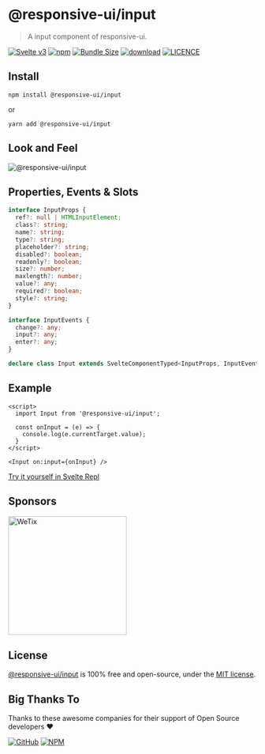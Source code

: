 # @responsive-ui/input

> A input component of responsive-ui.

<p>

[![Svelte v3](https://img.shields.io/badge/svelte-v3-orange.svg)](https://svelte.dev)
[![npm](https://img.shields.io/npm/v/@responsive-ui/input.svg)](https://www.npmjs.com/package/@responsive-ui/input)
[![Bundle Size](https://badgen.net/bundlephobia/minzip/%40responsive-ui%2Fbutton)](https://bundlephobia.com/result?p=@responsive-ui/input)
[![download](https://img.shields.io/npm/dw/@responsive-ui/input.svg)](https://www.npmjs.com/package/@responsive-ui/input)
[![LICENCE](https://img.shields.io/github/license/wetix/responsive-ui)](https://github.com/wetix/responsive-ui/blob/master/LICENSE)

</p>

## Install

```console
npm install @responsive-ui/input
```

or

```console
yarn add @responsive-ui/input
```

## Look and Feel

<img src="https://user-images.githubusercontent.com/28108597/106004647-618c4e00-60ee-11eb-9fa7-27fc964ccfbd.png"
alt="@responsive-ui/input" />

## Properties, Events & Slots

```ts
interface InputProps {
  ref?: null | HTMLInputElement;
  class?: string;
  name?: string;
  type?: string;
  placeholder?: string;
  disabled?: boolean;
  readonly?: boolean;
  size?: number;
  maxlength?: number;
  value?: any;
  required?: boolean;
  style?: string;
}

interface InputEvents {
  change?: any;
  input?: any;
  enter?: any;
}

declare class Input extends SvelteComponentTyped<InputProps, InputEvents> {}
```

## Example

```svelte
<script>
  import Input from '@responsive-ui/input';

  const onInput = (e) => {
    console.log(e.currentTarget.value);
  }
</script>

<Input on:input={onInput} />
```

[Try it yourself in Svelte Repl](https://svelte.dev/repl/279084cad5bd49b4b839a1c7f29bf6d7?version=latest)

## Sponsors

<img src="https://asset.wetix.my/images/logo/wetix.png" alt="WeTix" width="240px">

## License

[@responsive-ui/input](https://github.com/wetix/responsive-ui/tree/master/components/input) is 100% free and open-source, under the [MIT license](https://github.com/wetix/responsive-ui/blob/master/LICENSE).

## Big Thanks To

Thanks to these awesome companies for their support of Open Source developers ❤

[![GitHub](https://jstools.dev/img/badges/github.svg)](https://github.com/open-source)
[![NPM](https://jstools.dev/img/badges/npm.svg)](https://www.npmjs.com/)
